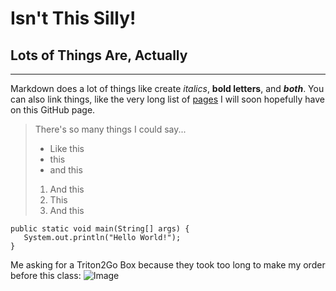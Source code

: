 # Isn't This Silly!
## Lots of Things Are, Actually
---
Markdown does a lot of things like create *italics*, **bold letters**, and ***both***.
You can also link things, like the very long list of [pages](https://sli051357.github.io/cse15l-lab-reports/) I will soon hopefully have on this GitHub page. 

> There's so many things I could say...
> * Like this
> * this
> * and this
>
> 1. And this
> 2. This
> 3. And this

```
public static void main(String[] args) {
   System.out.println("Hello World!");
}
```

Me asking for a Triton2Go Box because they took too long to make my order before this class:
![Image](https://preview.redd.it/when-was-the-exact-moment-you-started-rooting-for-this-sad-v0-4s8j3wj628cb1.jpg?auto=webp&s=dac85c1f643d6c3f82669e53efdd7ec29105cc1f)
